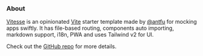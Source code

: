 <div class="text-4xl text-center bg-yellow-200">
  <!-- You can use Vue components inside markdown -->
  <Icon class="iconify inline-block" icon="carbon:dicom-overlay" />
</div>

### About

[Vitesse](https://github.com/antfu/vitesse) is an opinionated [Vite](https://github.com/vitejs/vite) starter template made by [@antfu](https://github.com/antfu) for mocking apps swiftly. It has file-based routing, components auto importing, markdown support, i18n, PWA and uses Tailwind v2 for UI.

Check out the [GitHub repo](https://github.com/antfu/vitesse) for more details.
